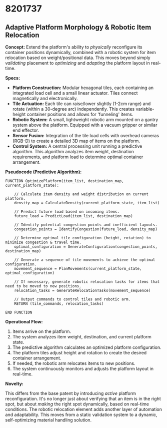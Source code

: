 # 8201737

## Adaptive Platform Morphology & Robotic Item Relocation

**Concept:** Extend the platform's ability to *physically* reconfigure its container positions dynamically, combined with a robotic system for item relocation based on weight/positional data. This moves beyond simply *validating* placement to *optimizing* and *adapting* the platform layout in real-time.

**Specs:**

*   **Platform Construction:** Modular hexagonal tiles, each containing an integrated load cell and a small linear actuator. Tiles connect magnetically and electronically.
*   **Tile Actuation:** Each tile can raise/lower slightly (1-2cm range) and rotate (within a 30-degree arc) independently. This creates variable-height container positions and allows for 'funneling' items.
*   **Robotic System:** A small, lightweight robotic arm mounted on a gantry system above the platform. Equipped with a vacuum gripper or similar end effector.
*   **Sensor Fusion:** Integration of the tile load cells with overhead cameras (RGB-D) to create a detailed 3D map of items on the platform.
*   **Control System:** A central processing unit running a predictive algorithm. This algorithm analyzes item weight, destination requirements, and platform load to determine optimal container arrangement.

**Pseudocode (Predictive Algorithm):**

```
FUNCTION OptimizePlatform(item_list, destination_map, current_platform_state):

    // Calculate item density and weight distribution on current platform.
    density_map = CalculateDensity(current_platform_state, item_list)

    // Predict future load based on incoming items.
    future_load = PredictLoad(item_list, destination_map)

    // Identify potential congestion points and inefficient layouts.
    congestion_points = IdentifyCongestion(future_load, density_map)

    // Determine optimal tile configuration (height, rotation) to minimize congestion & travel time.
    optimal_configuration = GenerateConfiguration(congestion_points, destination_map)

    // Generate a sequence of tile movements to achieve the optimal configuration.
    movement_sequence = PlanMovements(current_platform_state, optimal_configuration)

    // If necessary, generate robotic relocation tasks for items that need to be moved to new positions.
    relocation_tasks = GenerateRelocationTasks(movement_sequence)

    // Output commands to control tiles and robotic arm.
    RETURN (tile_commands, relocation_tasks)

END FUNCTION
```

**Operational Flow:**

1.  Items arrive on the platform.
2.  The system analyzes item weight, destination, and current platform state.
3.  The predictive algorithm calculates an optimized platform configuration.
4.  The platform tiles adjust height and rotation to create the desired container arrangement.
5.  If needed, the robotic arm relocates items to new positions.
6.  The system continuously monitors and adjusts the platform layout in real-time.

**Novelty:**

This differs from the base patent by introducing *active* platform reconfiguration. It's no longer just about verifying that an item is in the right spot, but about *making* the right spot dynamically, based on real-time conditions. The robotic relocation element adds another layer of automation and adaptability. This moves from a static validation system to a dynamic, self-optimizing material handling solution.